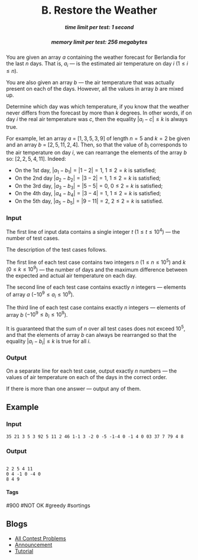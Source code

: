 <h1 style='text-align: center;'> B. Restore the Weather</h1>

<h5 style='text-align: center;'>time limit per test: 1 second</h5>
<h5 style='text-align: center;'>memory limit per test: 256 megabytes</h5>

You are given an array $a$ containing the weather forecast for Berlandia for the last $n$ days. That is, $a_i$ — is the estimated air temperature on day $i$ ($1 \le i \le n$).

You are also given an array $b$ — the air temperature that was actually present on each of the days. However, all the values in array $b$ are mixed up. 

Determine which day was which temperature, if you know that the weather never differs from the forecast by more than $k$ degrees. In other words, if on day $i$ the real air temperature was $c$, then the equality $|a_i - c| \le k$ is always true.

For example, let an array $a$ = [$1, 3, 5, 3, 9$] of length $n = 5$ and $k = 2$ be given and an array $b$ = [$2, 5, 11, 2, 4$]. Then, so that the value of $b_i$ corresponds to the air temperature on day $i$, we can rearrange the elements of the array $b$ so: [$2, 2, 5, 4, 11$]. Indeed: 

* On the $1$st day, $|a_1 - b_1| = |1 - 2| = 1$, $1 \le 2 = k$ is satisfied;
* On the $2$nd day $|a_2 - b_2| = |3 - 2| = 1$, $1 \le 2 = k$ is satisfied;
* On the $3$rd day, $|a_3 - b_3| = |5 - 5| = 0$, $0 \le 2 = k$ is satisfied;
* On the $4$th day, $|a_4 - b_4| = |3 - 4| = 1$, $1 \le 2 = k$ is satisfied;
* On the $5$th day, $|a_5 - b_5| = |9 - 11| = 2$, $2 \le 2 = k$ is satisfied.
### Input

The first line of input data contains a single integer $t$ ($1 \le t \le 10^4$) — the number of test cases.

The description of the test cases follows.

The first line of each test case contains two integers $n$ ($1 \le n \le 10^5$) and $k$ ($0 \le k \le10^9$) — the number of days and the maximum difference between the expected and actual air temperature on each day.

The second line of each test case contains exactly $n$ integers — elements of array $a$ ($-10^9 \le a_i \le 10^9$).

The third line of each test case contains exactly $n$ integers — elements of array $b$ ($-10^9 \le b_i \le 10^9$).

It is guaranteed that the sum of $n$ over all test cases does not exceed $10^5$, and that the elements of array $b$ can always be rearranged so that the equality $|a_i - b_i| \le k$ is true for all $i$.

### Output

On a separate line for each test case, output exactly $n$ numbers — the values of air temperature on each of the days in the correct order. 

If there is more than one answer — output any of them.

## Example

### Input


```text
35 21 3 5 3 92 5 11 2 46 1-1 3 -2 0 -5 -1-4 0 -1 4 0 03 37 7 79 4 8
```
### Output

```text

2 2 5 4 11
0 4 -1 0 -4 0
8 4 9
```


#### Tags 

#900 #NOT OK #greedy #sortings 

## Blogs
- [All Contest Problems](../Codeforces_Round_874_(Div._3).md)
- [Announcement](../blogs/Announcement.md)
- [Tutorial](../blogs/Tutorial.md)
